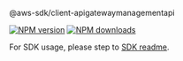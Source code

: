 @aws-sdk/client-apigatewaymanagementapi

[![NPM version](https://img.shields.io/npm/v/@aws-sdk/client-apigatewaymanagementapi/rc.svg)](https://www.npmjs.com/package/@aws-sdk/client-apigatewaymanagementapi)
[![NPM downloads](https://img.shields.io/npm/dm/@aws-sdk/client-apigatewaymanagementapi.svg)](https://www.npmjs.com/package/@aws-sdk/client-apigatewaymanagementapi)

For SDK usage, please step to [SDK readme](https://github.com/aws/aws-sdk-js-v3).
